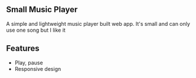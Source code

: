 ## Small Music Player

A simple and lightweight music player built web app. It's small and can only use one song but I like it

## Features

- Play, pause
- Responsive design

